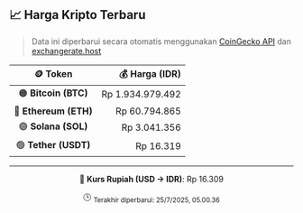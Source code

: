

<!-- HARGA_KRIPTO -->
## 📈 Harga Kripto Terbaru

> Data ini diperbarui secara otomatis menggunakan [CoinGecko API](https://www.coingecko.com/) dan [exchangerate.host](https://exchangerate.host/)

<div align="center">

| 🪙 Token | 💰 Harga (IDR) |
|:------:|---------------:|
| 🟠 **Bitcoin (BTC)**   | Rp 1.934.979.492 |
| 🔵 **Ethereum (ETH)**  | Rp 60.794.865 |
| 🟣 **Solana (SOL)**    | Rp 3.041.356 |
| 🟢 **Tether (USDT)**   | Rp 16.319 |

---

💱 **Kurs Rupiah (USD → IDR)**: Rp 16.309

🕒 <sub>Terakhir diperbarui: 25/7/2025, 05.00.36</sub>

</div>
<!-- /HARGA_KRIPTO -->